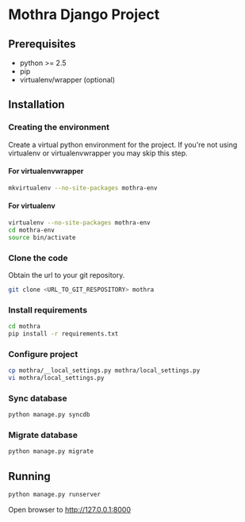 # Mothra Django Project #
## Prerequisites ##

- python >= 2.5
- pip
- virtualenv/wrapper (optional)

## Installation ##
### Creating the environment ###
Create a virtual python environment for the project.
If you're not using virtualenv or virtualenvwrapper you may skip this step.

#### For virtualenvwrapper ####
```bash
mkvirtualenv --no-site-packages mothra-env
```

#### For virtualenv ####
```bash
virtualenv --no-site-packages mothra-env
cd mothra-env
source bin/activate
```

### Clone the code ###
Obtain the url to your git repository.

```bash
git clone <URL_TO_GIT_RESPOSITORY> mothra
```

### Install requirements ###
```bash
cd mothra
pip install -r requirements.txt
```

### Configure project ###
```bash
cp mothra/__local_settings.py mothra/local_settings.py
vi mothra/local_settings.py
```

### Sync database ###
```bash
python manage.py syncdb
```

### Migrate database ###
```bash
python manage.py migrate
```

## Running ##
```bash
python manage.py runserver
```

Open browser to http://127.0.0.1:8000
